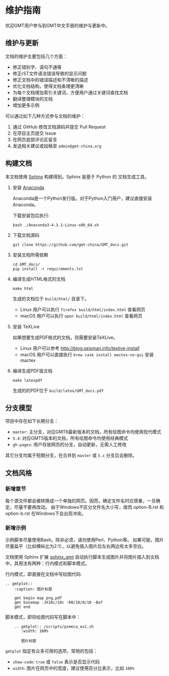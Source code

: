 # 维护指南

欢迎GMT用户参与到GMT中文手册的维护与更新中。

## 维护与更新

文档的维护主要包括几个方面：

- 修正错别字、语句不通等
- 修正rST文件语法错误导致的显示问题
- 修正文档中的错误描述和不清晰的描述
- 优化文档结构，使得文档条理更清晰
- 为每个文档增加索引关键词，方便用户通过关键词查找文档
- 翻译整理模块的文档
- 增加更多示例

可以通过如下几种方式参与文档的维护：

1. 通过 GitHub 修改文档源码并提交 Pull Request
2. 在项目主页提交 Issue
3. 在网页底部评论区留言
4. 发送相关建议或投稿至 `admin@gmt-china.org`

## 构建文档

本文档使用 [Sphinx](http://www.sphinx-doc.org/) 构建得到。Sphinx 是基于 Python 的
文档生成工具。

1.  安装 [Anaconda](https://www.anaconda.com/distribution/#download-section)

    Anaconda是一个Python发行版。对于Python入门用户，建议直接安装Anaconda。

    下载安装包后执行:

        bash ./Anaconda3-4.3.1-Linux-x86_64.sh

2.  下载文档源码

        git clone https://github.com/gmt-china/GMT_docs.git

3.  安装文档所需依赖

        cd GMT_docs/
        pip install -r requirements.txt

4.  编译生成HTML格式的文档

        make html

    生成的文档位于 `build/html/` 目录下。

    - Linux 用户可以执行 `firefox build/html/index.html` 查看网页
    - macOS 用户可以执行 `open build/html/index.html` 查看网页

5.  安装 TeXLive

    如果想要生成PDF格式的文档，则需要安装TeXLive。

    - Linux 用户可以参考 http://blog.seisman.info/texlive-install
    - macOS 用户可以直接执行 `brew cask install mactex-no-gui` 安装 mactex

6.  编译生成PDF版文档

        make latexpdf

    生成的的PDF位于 `build/latex/GMT_docs.pdf`

## 分支模型

项目中存在如下长期分支：

- `master`: 主分支，对应GMT6最新版本的文档，所有绘图命令均使用现代模式
- `5.4`: 对应GMT5版本的文档，所有绘图命令均使用经典模式
- `gh-pages`: 用户存放网页的分支，自动更新，无需人工修改

其它分支均属于短期分支，在合并到 `master` 或 `5.x` 分支后会删除。

## 文档风格

### 新增章节

每个源文件都会被转换成一个单独的网页。因而，确定文件名时应慎重，一旦确定，尽量不要再改动。
由于Windows不区分文件名大小写，故而 option-B.rst 和 option-b.rst 在Windows下会出现冲突。

### 新增示例

示例脚本尽量使用Bash。除非必须，请勿使用Perl、Python等。
如果可能，图片尽量扁平（比如横纵比为2:1），以避免插入图片后左右两边有太多空白。

文档使用 Sphinx 扩展 [sphinx_gmt](https://github.com/GenericMappingTools/sphinx_gmt)
自动执行脚本生成图片并将图片插入到文档中，其用法有两种：行内模式和脚本模式。

行内模式，即直接在文档中写绘图代码:

```
.. gmtplot::
    :caption: 图片标题

    gmt begin map png,pdf
    gmt basemap -JX10c/10c -R0/10/0/10 -Baf
    gmt end
```

脚本模式，即将绘图代码写在脚本中：

```
    .. gmtplot:: /scripts/psmeca_ex1.sh
       :width: 100%

       图片标题
```

`gmtplot` 指定有众多可用的选项，常用的包括：

- `show-code`: `true` 或 `false` 表示是否显示代码
- `width`: 图片在网页中的宽度，建议使用百分比表示，比如 `100%`
